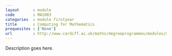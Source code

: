 ```yaml
---
layout      : module
code        : MA1003
categories  : module firstyear
title       : Computing for Mathematics
prequesites : ['None']
url         : http://www.cardiff.ac.uk/maths/degreeprogrammes/modules/ma1003.html
---
```


Description goes here.

